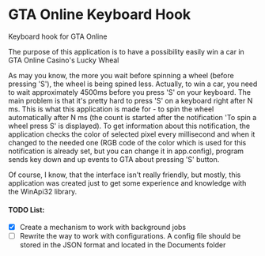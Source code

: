 # GTA Online Keyboard Hook
Keyboard hook for GTA Online

The purpose of this application is to have a possibility easily win a car in GTA Online Casino's Lucky Wheal

As may you know, the more you wait before spinning a wheel (before pressing 'S'), the wheel is being spined less.
Actually, to win a car, you need to wait approximately 4500ms before you press 'S' on your keyboard. The main problem is that
it's pretty hard to press 'S' on a keyboard right after N ms. This is what this application is made for - to spin the wheel automatically after 
N ms (the count is started after the notification 'To spin a wheel press S' is displayed). To get information about this notification,
the application checks the color of selected pixel every millisecond and when it changed to the needed one (RGB code of the color which is 
used for this notification is already set, but you can change it in app.config), program sends key down and up events to
GTA about pressing 'S' button.

Of course, I know, that the interface isn't really friendly, but mostly, this application was created just to get some experience and knowledge
with the WinApi32 library.

#### TODO List:

- [x] Create a mechanism to work with background jobs
- [ ] Rewrite the way to work with configurations. A config file should be stored in the JSON format and located in the Documents folder
